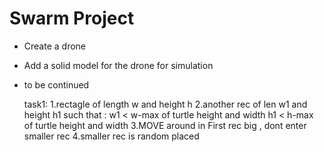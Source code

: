 # Swarm Project
- Create a drone
- Add a solid model for the drone for simulation
- to be continued

    task1:
    1.rectagle of length w and height h
    2.another rec of len w1 and height h1 such that :
           w1 < w-max of turtle height and width
           h1 < h-max of turtle height and width
    3.MOVE around in First rec big , dont enter smaller rec
    4.smaller rec is random placed 
 

